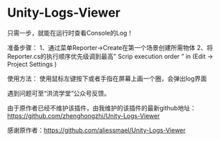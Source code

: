 # Unity-Logs-Viewer
只需一步，就能在运行时查看Console的Log！


准备步骤：
1、通过菜单Reporter->Create在第一个场景创建所需物体
2、将Reporter.cs的执行顺序优先级调到最高” Scrip execution order ” in (Edit -> Project Settings )

使用方法：
使用鼠标左键按下或者手指在屏幕上画一个圈，会弹出log界面


遇到问题可至“洪流学堂”公众号反馈。

由于原作者已经不维护该插件，由我维护的该插件的最新github地址：https://github.com/zhenghongzhi/Unity-Logs-Viewer

感谢原作者：https://github.com/aliessmael/Unity-Logs-Viewer